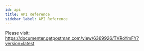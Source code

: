```yaml
---
id: api
title: API Reference
sidebar_label: API Reference
---
```


Please visit: https://documenter.getpostman.com/view/6369926/TVRoYmFY?version=latest
